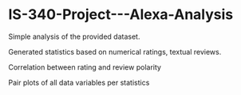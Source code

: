 # IS-340-Project---Alexa-Analysis


Simple analysis of the provided dataset.

Generated statistics based on numerical ratings, textual reviews.

Correlation between rating and review polarity

Pair plots of all data variables per statistics
